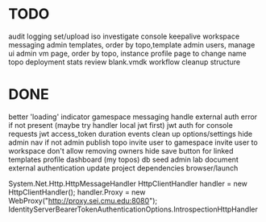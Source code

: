 # TODO
audit logging
set/upload iso
investigate console keepalive
workspace messaging
admin templates, order by topo,template
admin users, manage ui
admin vm page, order by topo, instance
profile page to change name
topo deployment stats
review blank.vmdk workflow
cleanup structure

# DONE
better 'loading' indicator
gamespace messaging
handle external auth error if not present (maybe try handler local jwt first)
jwt auth for console requests
jwt access_token duration events
clean up options/settings
hide admin nav if not admin
publish topo
invite user to gamespace
invite user to workspace
don't allow removing owners
hide save button for linked templates
profile dashboard (my topos)
db seed admin
lab document
external authentication
update project dependencies
browser/launch


System.Net.Http.HttpMessageHandler
HttpClientHandler handler = new HttpClientHandler();
handler.Proxy = new WebProxy("http://proxy.sei.cmu.edu:8080");
IdentityServerBearerTokenAuthenticationOptions.IntrospectionHttpHandler